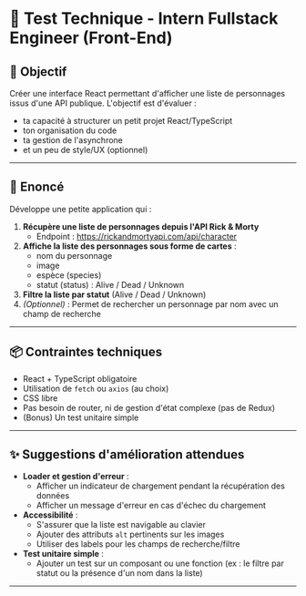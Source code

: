 # 🧪 Test Technique - Intern Fullstack Engineer (Front-End)

## 🎯 Objectif

Créer une interface React permettant d'afficher une liste de personnages issus d'une API publique. L'objectif est d'évaluer :

- ta capacité à structurer un petit projet React/TypeScript
- ton organisation du code
- ta gestion de l'asynchrone
- et un peu de style/UX (optionnel)

---

## 🚀 Enoncé

Développe une petite application qui :

1. **Récupère une liste de personnages depuis l'API Rick & Morty**
   - Endpoint : https://rickandmortyapi.com/api/character
2. **Affiche la liste des personnages sous forme de cartes** :
   - nom du personnage
   - image
   - espèce (species)
   - statut (status) : Alive / Dead / Unknown
3. **Filtre la liste par statut** (Alive / Dead / Unknown)
4. _(Optionnel)_ : Permet de rechercher un personnage par nom avec un champ de recherche

---

## 📦 Contraintes techniques

- React + TypeScript obligatoire
- Utilisation de `fetch` ou `axios` (au choix)
- CSS libre
- Pas besoin de router, ni de gestion d'état complexe (pas de Redux)
- (Bonus) Un test unitaire simple

---

## ✨ Suggestions d'amélioration attendues

- **Loader et gestion d'erreur** :
  - Afficher un indicateur de chargement pendant la récupération des données
  - Afficher un message d'erreur en cas d'échec du chargement
- **Accessibilité** :
  - S'assurer que la liste est navigable au clavier
  - Ajouter des attributs `alt` pertinents sur les images
  - Utiliser des labels pour les champs de recherche/filtre
- **Test unitaire simple** :
  - Ajouter un test sur un composant ou une fonction (ex : le filtre par statut ou la présence d'un nom dans la liste)

---
